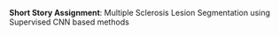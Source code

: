**Short Story Assignment**:
Multiple Sclerosis Lesion Segmentation using Supervised CNN based methods
